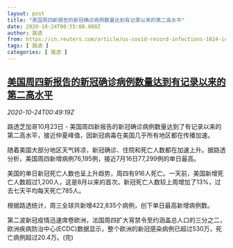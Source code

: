 ```yaml
---
layout: post
title: "美国周四新报告的新冠确诊病例数量达到有记录以来的第二高水平"
date: 2020-10-24T00:55:08.000Z
author: 路透
from: https://cn.reuters.com/article/us-covid-record-infections-1024-idCNKBS27900Z
tags: [ 路透 ]
categories: [ 路透 ]
---
```

<!--1603500908000-->
[美国周四新报告的新冠确诊病例数量达到有记录以来的第二高水平](https://cn.reuters.com/article/us-covid-record-infections-1024-idCNKBS27900Z)
------

<div>
<div><i>2020-10-24T00:49:19Z</i></div><p>路透芝加哥10月23日 - 美国周四新报告的新冠确诊病例数量达到了有记录以来的第二高水平，接近仲夏峰值，因新冠病毒在美国几乎所有地区都在传播加速。</p><p>随着美国大部分地区天气转凉，新冠确诊、住院和死亡人数都在加速上升。据路透分析，美国周四新增病例76,195例，接近7月16日77,299例的单日最高。</p><p>美国的单日新冠死亡人数也呈上升趋势，周四有916人死亡。一天前，美国新增死亡人数超过1,200人，这是8月以来的首次。新冠死亡人数较上周增加了13%，过去七天平均每天死亡785人。</p><p>根据路透统计，周三全球共新增422,835个病例，创下单日最高新增病例数。</p><p>第二波新冠疫情迅速席卷欧洲，法国周四扩大宵禁令至约涵盖总人口的三分之二，欧洲疾病防治中心(ECDC)数据显示，整个欧洲的新冠感染病例已超过530万，死亡病例超过20.4万。(完)</p>
</div>
